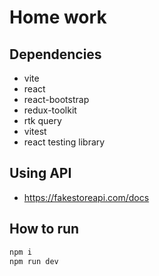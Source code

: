 # Home work

## Dependencies
* vite
* react
* react-bootstrap
* redux-toolkit
* rtk query
* vitest
* react testing library

## Using API
* https://fakestoreapi.com/docs

## How to run
```bash
npm i
npm run dev
```
